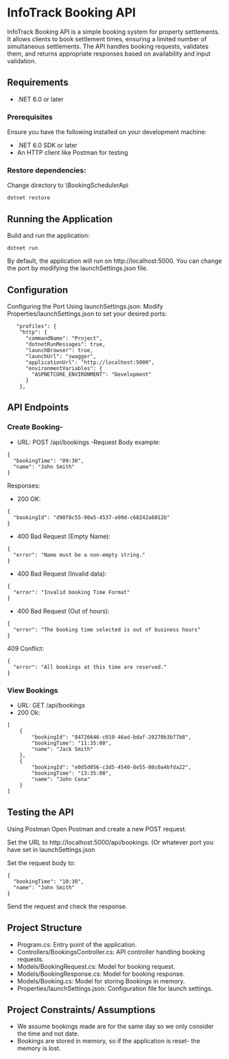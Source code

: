 # InfoTrack Booking API

InfoTrack Booking API is a simple booking system for property settlements. It allows clients to book settlement times, ensuring a limited number of simultaneous settlements.
The API handles booking requests, validates them, and returns appropriate responses based on availability and input validation.

## Requirements

- .NET 6.0 or later

### Prerequisites

Ensure you have the following installed on your development machine:

- .NET 6.0 SDK or later
- An HTTP client like Postman for testing

### Restore dependencies:
Change directory to \BookingSchedulerApi 
```
dotnet restore
```

## Running the Application
Build and run the application:
```
dotnet run
```
By default, the application will run on http://localhost:5000.
You can change the port by modifying the launchSettings.json file.

## Configuration
Configuring the Port
Using launchSettings.json:
Modify Properties/launchSettings.json to set your desired ports:

```
   "profiles": {
    "http": {
      "commandName": "Project",
      "dotnetRunMessages": true,
      "launchBrowser": true,
      "launchUrl": "swagger",
      "applicationUrl": "http://localhost:5000",
      "environmentVariables": {
        "ASPNETCORE_ENVIRONMENT": "Development"
      }
    },
```

## API Endpoints
### Create Booking-
- URL: POST /api/bookings
-Request Body example:

```
{
  "bookingTime": "09:30",
  "name": "John Smith"
}
```

Responses:
- 200 OK:
```
{
  "bookingId": "d90f8c55-90a5-4537-a99d-c68242a6012b"
}
```
- 400 Bad Request (Empty Name):
```
{
  "error": "Name must be a non-empty string."
}
```
- 400 Bad Request (Invalid data):
```
{
  "error": "Invalid booking Time Format"
}
```
- 400 Bad Request (Out of hours):
```
{
  "error": "The booking time selected is out of business hours"
}
```
409 Conflict:
```
{
  "error": "All bookings at this time are reserved."
}
```
### View Bookings
- URL: GET /api/bookings
- 200 Ok:
```
[
    {
        "bookingId": "84726646-c010-46ad-bdaf-20270b3b77b8",
        "bookingTime": "11:35:00",
        "name": "Jack Smith"
    },
    {
        "bookingId": "e0d5d056-c3d5-4540-8e55-08c0a4bfda22",
        "bookingTime": "13:35:00",
        "name": "John Cena"
    }
]

```

## Testing the API
Using Postman
Open Postman and create a new POST request.

Set the URL to http://localhost:5000/api/bookings. (Or whatever port you have set in launchSettings.json

Set the request body to:

```
{
  "bookingTime": "10:30",
  "name": "John Smith"
}
```
Send the request and check the response.

## Project Structure
- Program.cs: Entry point of the application.
- Controllers/BookingsController.cs: API controller handling booking requests.
- Models/BookingRequest.cs: Model for booking request.
- Models/BookingResponse.cs: Model for booking response.
- Models/Booking.cs: Model for storing Bookings in memory.
- Properties/launchSettings.json: Configuration file for launch settings.

## Project Constraints/ Assumptions
- We assume bookings made are for the same day so we only consider the time and not date.
- Bookings are stored in memory, so if the application is reset- the memory is lost.
